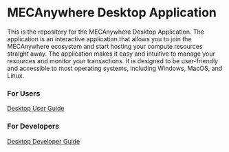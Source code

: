 # MECAnywhere Desktop Application

This is the repository for the MECAnywhere Desktop Application. The application is an interactive application that allows you to join the MECAnywhere ecosystem and start hosting your compute resources straight away. The application makes it easy and intuitive to manage your resources and monitor your transactions. It is designed to be user-friendly and accessible to most operating systems, including Windows, MacOS, and Linux.

### For Users
[Desktop User Guide](https://sbip-sg.github.io/mecanywhere_desktop/pages/desktop_guide.html)

### For Developers
[Desktop Developer Guide](https://sbip-sg.github.io/mecanywhere_desktop/pages/developers/developer_guide.html)

